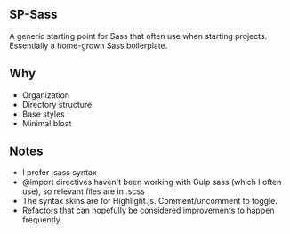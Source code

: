 ## SP-Sass

A generic starting point for Sass that often use when starting projects. Essentially
a home-grown Sass boilerplate. 

## Why

- Organization
- Directory structure
- Base styles
- Minimal bloat

## Notes

- I prefer .sass syntax
- @import directives haven't been working with Gulp sass (which I often use), so
  relevant files are in .scss
- The syntax skins are for Highlight.js. Comment/uncomment to toggle.
- Refactors that can hopefully be considered improvements to happen frequently.
